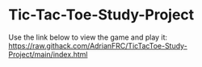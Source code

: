 # Tic-Tac-Toe-Study-Project
 Use the link below to view the game and play it:
https://raw.githack.com/AdrianFRC/TicTacToe-Study-Project/main/index.html
